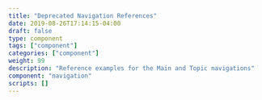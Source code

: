```yaml
---
title: "Deprecated Navigation References"
date: 2019-08-26T17:14:15-04:00
draft: false
type: component
tags: ["component"]
categories: ["component"]
weight: 99
description: "Reference examples for the Main and Topic navigations"
component: "navigation"
scripts: []
---
```

